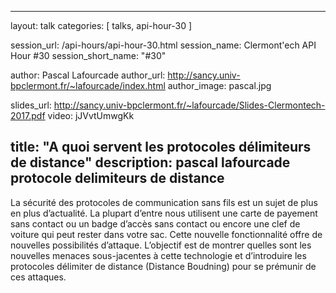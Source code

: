 ---
layout: talk
categories: [ talks, api-hour-30 ]

session_url: /api-hours/api-hour-30.html
session_name: Clermont'ech API Hour &#35;30
session_short_name: "&#35;30"

author: Pascal Lafourcade
author_url: http://sancy.univ-bpclermont.fr/~lafourcade/index.html
author_image: pascal.jpg

slides_url: http://sancy.univ-bpclermont.fr/~lafourcade/Slides-Clermontech-2017.pdf
video: jJVvtUmwgKk

title: "A quoi servent les protocoles délimiteurs de distance"
description: pascal lafourcade protocole delimiteurs de distance
------

La sécurité des protocoles de communication sans fils est un sujet de plus en plus d’actualité. La plupart d’entre nous utilisent une carte de payement sans contact ou un badge d’accès sans contact ou encore une clef de voiture qui peut rester dans votre sac. Cette nouvelle fonctionnalité offre de nouvelles possibilités d’attaque. L’objectif est de montrer quelles sont les nouvelles menaces sous-jacentes à cette technologie et d’introduire les protocoles délimiter de distance (Distance Boudning) pour se prémunir de ces attaques.
